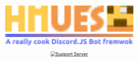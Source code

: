 <div align="center">

<img src="https://raw.githubusercontent.com/hmues/.github/main/assets/title.svg" alt="HMUES" width="400"><br>
<img src="https://raw.githubusercontent.com/hmues/.github/main/assets/bar.svg" width="400"><br>
<img src="https://raw.githubusercontent.com/hmues/.github/main/assets/caption.svg" alt="A really cook Discord.JS Bot fremwok" width="400">

[![Support Server](https://discord.com/api/guilds/968171159776559174/embed.png?style=banner2)](https://discord.gg/nkJCxU9STT)

</div>
